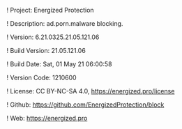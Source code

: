 ! Project: Energized Protection

! Description: ad.porn.malware blocking.

! Version: 6.21.0325.21.05.121.06

! Build Version: 21.05.121.06

! Build Date: Sat, 01 May 21 06:00:58

! Version Code: 1210600

! License: CC BY-NC-SA 4.0, https://energized.pro/license

! Github: https://github.com/EnergizedProtection/block

! Web: https://energized.pro
